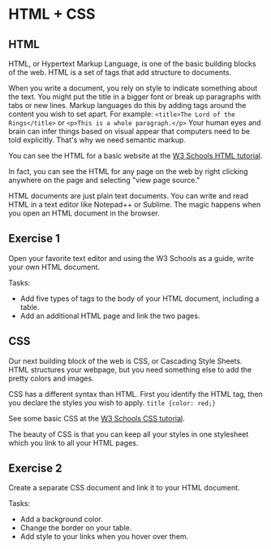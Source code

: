 # HTML + CSS

## HTML
HTML, or Hypertext Markup Language, is one of the basic building blocks of the web. HTML is a set of tags that add structure to documents. 

When you write a document, you rely on style to indicate something about the text. You might put the title in a bigger font or break up paragraphs with tabs or new lines. Markup languages do this by adding tags around the content you wish to set apart. For example: ```<title>The Lord of the Rings</title>``` or ```<p>This is a whole paragraph.</p>``` Your human eyes and brain can infer things based on visual appear that computers need to be told explicitly. That's why we need semantic markup.

You can see the HTML for a basic website at the [W3 Schools HTML tutorial](http://www.w3schools.com/html/). 

In fact, you can see the HTML for any page on the web by right clicking anywhere on the page and selecting "view page source."

HTML documents are just plain text documents. You can write and read HTML in a text editor like Notepad++ or Sublime. The magic happens when you open an HTML document in the browser. 

## Exercise 1
Open your favorite text editor and using the W3 Schools as a guide, write your own HTML document. 

Tasks:
* Add five types of tags to the body of your HTML document, including a table.
* Add an additional HTML page and link the two pages.


## CSS 
Our next building block of the web is CSS, or Cascading Style Sheets. HTML structures your webpage, but you need something else to add the pretty colors and images. 

CSS has a different syntax than HTML. First you identify the HTML tag, then you declare the styles you wish to apply. ```title {color: red;}```

See some basic CSS at the [W3 Schools CSS tutorial](http://www.w3schools.com/css/default.asp). 

The beauty of CSS is that you can keep all your styles in one stylesheet which you link to all your HTML pages. 

## Exercise 2

Create a separate CSS document and link it to your HTML document. 

Tasks:
* Add a background color.
* Change the border on your table. 
* Add style to your links when you hover over them. 

